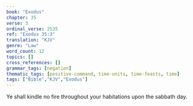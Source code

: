 ```yaml
---
book: "Exodus"
chapter: 35
verse: 3
ordinal_verse: 2535
ref: "Exodus 35:3"
translation: "KJV"
genre: "Law"
word_count: 12
topics: []
cross_references: []
grammar_tags: [negation]
thematic_tags: [positive-command, time-units, time-feasts, time]
tags: ["Bible","KJV","Exodus"]
---
```

Ye shall kindle no fire throughout your habitations upon the sabbath day.
